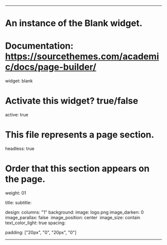 
---
# An instance of the Blank widget.
# Documentation: https://sourcethemes.com/academic/docs/page-builder/
widget: blank

# Activate this widget? true/false
active: true

# This file represents a page section.
headless: true

# Order that this section appears on the page.
weight: 01

title:
subtitle:

design:
  columns: "1"
  background:
    image: logo.png
    image_darken: 0
​    image_parallax: false
​    image_position: center
​    image_size: contain
​    text_color_light: true
  spacing:

  padding: ["20px", "0", "20px", "0"]

---